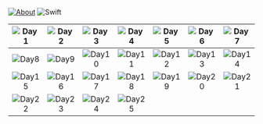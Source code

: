 [![About](https://img.shields.io/badge/Advent_Of_Code-2018-brightgreen.svg)](https://adventofcode.com/2018/about)
![Swift](https://img.shields.io/badge/Swift-orange.svg)

| ![Day1](https://img.shields.io/badge/Day1-★-gold.svg) | ![Day2](https://img.shields.io/badge/Day2-★-gold.svg) | ![Day3](https://img.shields.io/badge/Day3-★-gold.svg)  | ![Day4](https://img.shields.io/badge/Day4-★-gold.svg) | ![Day5](https://img.shields.io/badge/Day5-★-gold.svg) | ![Day6](https://img.shields.io/badge/Day6-★-gold.svg) | ![Day7](https://img.shields.io/badge/Day7-★-gold.svg) |
|:-:|:-:|:-:|:-:|:-:|:-:|:-:|
| ![Day8](https://img.shields.io/badge/Day8-★-gold.svg) | ![Day9](https://img.shields.io/badge/Day9-★-gold.svg) | ![Day10](https://img.shields.io/badge/Day10-★-gold.svg) | ![Day11](https://img.shields.io/badge/Day11-★-gold.svg) | ![Day12](https://img.shields.io/badge/Day12-★-gold.svg) | ![Day13](https://img.shields.io/badge/Day13-★-gold.svg) | ![Day14](https://img.shields.io/badge/Day14-★-gold.svg) |
![Day15](https://img.shields.io/badge/Day15-★-gold.svg)      |    ![Day16](https://img.shields.io/badge/Day16-★-gold.svg) | ![Day17](https://img.shields.io/badge/Day17-★-gold.svg)  | ![Day18](https://img.shields.io/badge/Day18-★-gold.svg) | ![Day19](https://img.shields.io/badge/Day19-★-gold.svg) | ![Day20](https://img.shields.io/badge/Day20-☆-black.svg) | ![Day21](https://img.shields.io/badge/Day21-★-gold.svg) |
| ![Day22](https://img.shields.io/badge/Day22-★-gold.svg) | ![Day23](https://img.shields.io/badge/Day23-★-silver.svg) | ![Day24](https://img.shields.io/badge/Day24-☆-black.svg) | ![Day25](https://img.shields.io/badge/Day25-☆-black.svg) |  |  |  |
